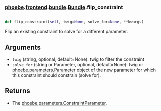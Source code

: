 ### [phoebe](phoebe.md).[frontend](phoebe.frontend.md).[bundle](phoebe.frontend.bundle.md).[Bundle](phoebe.frontend.bundle.Bundle.md).flip_constraint

```py

def flip_constraint(self, twig=None, solve_for=None, **kwargs)

```



Flip an existing constraint to solve for a different parameter.

Arguments
----------
* `twig` (string, optional, default=None): twig to filter the constraint
* `solve_for` (string or Parameter, optional, default=None): twig or
    [phoebe.parameters.Parameter](phoebe.parameters.Parameter.md) object of the new parameter for which
    this constraint should constrain (solve for).

Returns
---------
* The [phoebe.parameters.ConstraintParameter](phoebe.parameters.ConstraintParameter.md).


